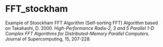 # FFT_stockham
Example of Stoockham FFT Algorithm (Self-sorting FFT)
Algorithm based on Takahashi, D. 2000. *High-Performance Radix-2, 3 and 5 Parallel 1-D Complex FFT Algorithms for Distributed-Memory Parallel Computers*. Journal of Supercomputing, 15, 207-228.
